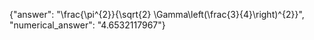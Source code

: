 {"answer": "\\frac{\\pi^{2}}{\\sqrt{2} \\Gamma\\left(\\frac{3}{4}\\right)^{2}}", "numerical_answer": "4.6532117967"}